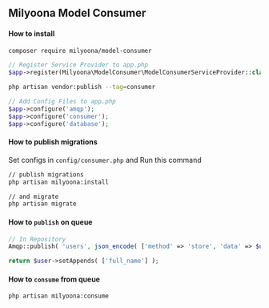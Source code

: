 ## Milyoona Model Consumer

#### How to install

```bash
composer require milyoona/model-consumer
```

```php
// Register Service Provider to app.php
$app->register(Milyoona\ModelConsumer\ModelConsumerServiceProvider::class);
```

```bash
php artisan vendor:publish --tag=consumer
```

```php
// Add Config Files to app.php
$app->configure('amqp');
$app->configure('consumer');
$app->configure('database');
```

#### How to publish migrations

Set configs in <code>config/consumer.php</code> and Run this command

```bash
// publish migrations
php artisan milyoona:install

// and migrate
php artisan migrate
```

#### How to <code>publish</code> on queue

```php
// In Repository
Amqp::publish( 'users', json_encode( ['method' => 'store', 'data' => $user->setAppends([])] ) ); // method: store, update, delete, forceDelete

return $user->setAppends( ['full_name'] );
```

#### How to <code>consume</code> from queue

```bash
php artisan milyoona:consume
```
